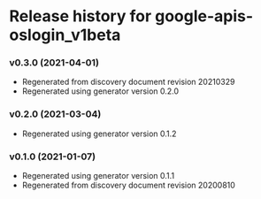 # Release history for google-apis-oslogin_v1beta

### v0.3.0 (2021-04-01)

* Regenerated from discovery document revision 20210329
* Regenerated using generator version 0.2.0

### v0.2.0 (2021-03-04)

* Regenerated using generator version 0.1.2

### v0.1.0 (2021-01-07)

* Regenerated using generator version 0.1.1
* Regenerated from discovery document revision 20200810

